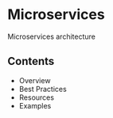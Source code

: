 # Microservices

Microservices architecture

## Contents
- Overview
- Best Practices
- Resources
- Examples
